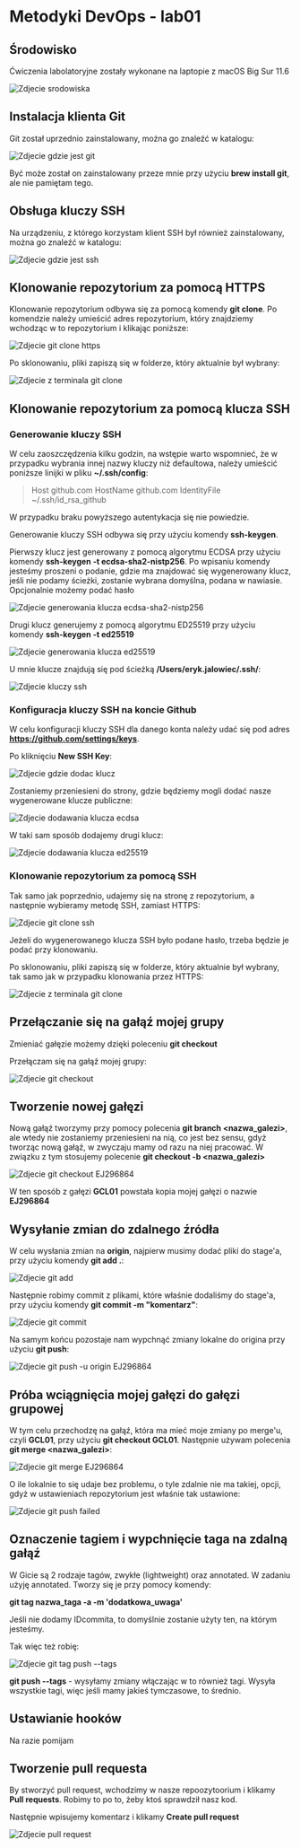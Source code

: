 # Metodyki DevOps - lab01

## Środowisko

Ćwiczenia labolatoryjne zostały wykonane na laptopie z macOS Big Sur 11.6

![Zdjecie srodowiska](screenshots/macos-big-siur.png)

## Instalacja klienta Git

Git został uprzednio zainstalowany, można go znaleźć w katalogu:

![Zdjecie gdzie jest git](screenshots/which-git.png)

Być może został on zainstalowany przeze mnie przy użyciu **brew install git**, ale nie pamiętam tego.

## Obsługa kluczy SSH

Na urządzeniu, z którego korzystam klient SSH był również zainstalowany, można go znaleźć w katalogu:

![Zdjecie gdzie jest ssh](screenshots/which-ssh.png)

## Klonowanie repozytorium za pomocą HTTPS

Klonowanie repozytorium odbywa się za pomocą komendy **git clone**. Po komendzie należy umieścić adres repozytorium, który znajdziemy wchodząc w to repozytorium i klikając poniższe:

![Zdjecie git clone https](screenshots/git-clone-https.png)

Po sklonowaniu, pliki zapiszą się w folderze, który aktualnie był wybrany:

![Zdjecie z terminala git clone](screenshots/git-clone-https-terminal.png)

## Klonowanie repozytorium za pomocą klucza SSH

### Generowanie kluczy SSH

W celu zaoszczędzenia kilku godzin, na wstępie warto wspomnieć, że w przypadku wybrania innej nazwy kluczy niż defaultowa, należy umieścić poniższe linijki w pliku **~/.ssh/config**:

> Host github.com
> HostName github.com
> IdentityFile ~/.ssh/id_rsa_github

W przypadku braku powyższego autentykacja się nie powiedzie.

Generowanie kluczy SSH odbywa się przy użyciu komendy **ssh-keygen**.

Pierwszy klucz jest generowany z pomocą algorytmu ECDSA przy użyciu komendy **ssh-keygen -t ecdsa-sha2-nistp256**. 
Po wpisaniu komendy jesteśmy proszeni o podanie, gdzie ma znajdować się wygenerowany klucz, jeśli nie podamy ścieżki, zostanie wybrana domyślna, podana w nawiasie. Opcjonalnie możemy podać hasło

![Zdjecie generowania klucza ecdsa-sha2-nistp256](screenshots/ssh-keygen-ecdsa-sha2-nistp256.png)

Drugi klucz generujemy z pomocą algorytmu ED25519 przy użyciu komendy **ssh-keygen -t ed25519**

![Zdjecie generowania klucza ed25519](screenshots/ssh-keygen-ed25519.png)

U mnie klucze znajdują się pod ścieżką **/Users/eryk.jalowiec/.ssh/**:

![Zdjecie kluczy ssh](screenshots/ssh-keys.png)

### Konfiguracja kluczy SSH na koncie Github

W celu konfiguracji kluczy SSH dla danego konta należy udać się pod adres **https://github.com/settings/keys**.

Po kliknięciu **New SSH Key**:

![Zdjecie gdzie dodac klucz](screenshots/ssh-key-add.png)

 Zostaniemy przeniesieni do strony, gdzie będziemy mogli dodać nasze wygenerowane klucze publiczne:

![Zdjecie dodawania klucza ecdsa](screenshots/ssh-ecdsa-key-add.png)

W taki sam sposób dodajemy drugi klucz:

![Zdjecie dodawania klucza ed25519](screenshots/ssh-ed25519-key-add.png)

### Klonowanie repozytorium za pomocą SSH

Tak samo jak poprzednio, udajemy się na stronę z repozytorium, a następnie wybieramy metodę SSH, zamiast HTTPS:

![Zdjecie git clone ssh](screenshots/git-clone-ssh.png)

Jeżeli do wygenerowanego klucza SSH było podane hasło, trzeba będzie je podać przy klonowaniu.

Po sklonowaniu, pliki zapiszą się w folderze, który aktualnie był wybrany, tak samo jak w przypadku klonowania przez HTTPS:

![Zdjecie z terminala git clone](screenshots/git-clone-ssh-terminal.png)

## Przełączanie się na gałąź mojej grupy

Zmieniać gałęzie możemy dzięki poleceniu **git checkout**

Przełączam się na gałąź mojej grupy:

![Zdjecie git checkout](screenshots/git-checkout-gcl01.png)

## Tworzenie nowej gałęzi

Nową gałąź tworzymy przy pomocy polecenia **git branch <nazwa_galezi>**, ale wtedy nie zostaniemy przeniesieni na nią, co jest bez sensu, gdyż tworząc nową gałąź, w zwyczaju mamy od razu na niej pracować. W związku z tym stosujemy polecenie **git checkout -b <nazwa_galezi>**

![Zdjecie git checkout EJ296864](screenshots/git-checkout-b-EJ296864.png)

W ten sposób z gałęzi **GCL01** powstała kopia mojej gałęzi o nazwie **EJ296864**

## Wysyłanie zmian do zdalnego źródła

W celu wysłania zmian na **origin**, najpierw musimy dodać pliki do stage'a, przy użyciu komendy **git add .**:

![Zdjecie git add](screenshots/git-add.png)

Następnie robimy commit z plikami, które właśnie dodaliśmy do stage'a, przy użyciu komendy **git commit -m "komentarz"**:

![Zdjecie git commit](screenshots/git-commit.png)

Na samym końcu pozostaje nam wypchnąć zmiany lokalne do origina przy użyciu **git push**:

![Zdjecie git push -u origin EJ296864](screenshots/git-push-u-origin-EJ296864.png)

## Próba wciągnięcia mojej gałęzi do gałęzi grupowej

W tym celu przechodzę na gałąź, która ma mieć moje zmiany po merge'u, czyli **GCL01**, przy użyciu **git checkout GCL01**.
Następnie używam polecenia **git merge <nazwa_galezi>**:

![Zdjecie git merge EJ296864](screenshots/git-merge-EJ296864.png)

O ile lokalnie to się udaje bez problemu, o tyle zdalnie nie ma takiej, opcji, gdyż w ustawieniach repozytorium jest właśnie tak ustawione:

![Zdjecie git push failed](screenshots/git-push-failed.png)

## Oznaczenie tagiem i wypchnięcie taga na zdalną gałąź

W Gicie są 2 rodzaje tagów, zwykłe (lightweight) oraz annotated. W zadaniu użyję annotated. Tworzy się je przy pomocy komendy:

**git tag nazwa_taga <IDcommita> -a -m 'dodatkowa_uwaga'**

Jeśli nie dodamy IDcommita, to domyślnie zostanie użyty ten, na którym jesteśmy.

Tak więc też robię:

![Zdjecie git tag push --tags](screenshots/git-tag-push-tags.png)

**git push --tags** - wysyłamy zmiany włączając w to również tagi. Wysyła wszystkie tagi, więc jeśli mamy jakieś tymczasowe, to średnio.

## Ustawianie hooków

Na razie pomijam

## Tworzenie pull requesta

By stworzyć pull request, wchodzimy w nasze repoozytoorium i klikamy **Pull requests**. Robimy to po to, żeby ktoś sprawdził nasz kod.

Następnie wpisujemy komentarz i klikamy **Create pull request**

![Zdjecie pull request](screenshots/pull-request.png)